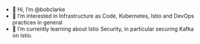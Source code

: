 - 👋 Hi, I’m @bobclarke
- 👀 I’m interested in Infrastructure as Code, Kubernetes, Istio and DevOps practices in general
- 🌱 I’m currently learning about Istio Security, in particular securing Kafka on Istio. 

<!---
bobclarke/bobclarke is a ✨ special ✨ repository because its `README.md` (this file) appears on your GitHub profile.
You can click the Preview link to take a look at your changes.
--->
